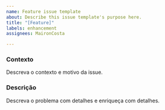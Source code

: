 ```yaml
---
name: Feature issue template
about: Describe this issue template's purpose here.
title: "[Feature]"
labels: enhancement
assignees: MaironCosta

---
```


### Contexto

Descreva o contexto e motivo da issue.

### Descrição

Descreva o problema com detalhes e enriqueça com detalhes.
